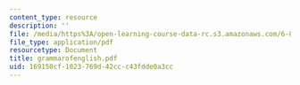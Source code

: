 ```yaml
---
content_type: resource
description: ''
file: /media/https%3A/open-learning-course-data-rc.s3.amazonaws.com/6-863j-natural-language-and-the-computer-representation-of-knowledge-spring-2003/169150cf1023769d42ccc43fdde0a3cc_grammarofenglish.pdf
file_type: application/pdf
resourcetype: Document
title: grammarofenglish.pdf
uid: 169150cf-1023-769d-42cc-c43fdde0a3cc
---
```

